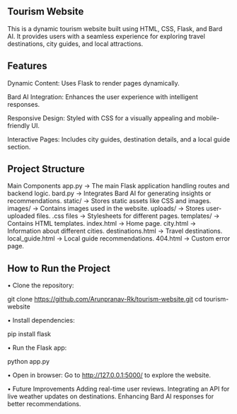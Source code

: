 ## Tourism Website
This is a dynamic tourism website built using HTML, CSS, Flask, and Bard AI. It provides users with a seamless experience for exploring travel destinations, city guides, and local attractions.

## Features

Dynamic Content: Uses Flask to render pages dynamically.

Bard AI Integration: Enhances the user experience with intelligent responses.

Responsive Design: Styled with CSS for a visually appealing and mobile-friendly UI.

Interactive Pages: Includes city guides, destination details, and a local guide section.


## Project Structure

Main Components
app.py → The main Flask application handling routes and backend logic.
bard.py → Integrates Bard AI for generating insights or recommendations.
static/ → Stores static assets like CSS and images.
images/ → Contains images used in the website.
uploads/ → Stores user-uploaded files.
.css files → Stylesheets for different pages.
templates/ → Contains HTML templates.
index.html → Home page.
city.html → Information about different cities.
destinations.html → Travel destinations.
local_guide.html → Local guide recommendations.
404.html → Custom error page.


## How to Run the Project
• Clone the repository:

git clone https://github.com/Arunpranav-Rk/tourism-website.git
cd tourism-website

• Install dependencies:

pip install flask

• Run the Flask app:

python app.py

• Open in browser:
Go to http://127.0.0.1:5000/ to explore the website.

 
• Future Improvements
   Adding real-time user reviews.
   Integrating an API for live weather updates on destinations.
   Enhancing Bard AI responses for better recommendations.
